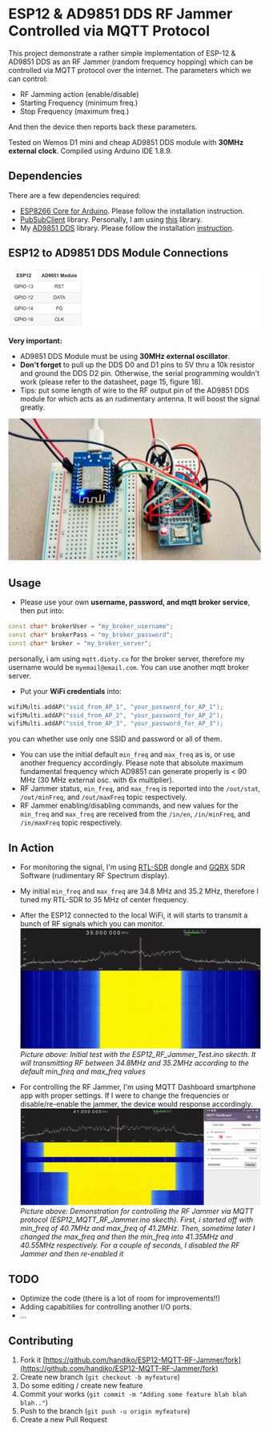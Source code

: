# ESP12 & AD9851 DDS RF Jammer Controlled via MQTT Protocol
This project demonstrate a rather simple implementation of ESP-12 & AD9851 DDS as an RF Jammer (random frequency hopping) which can be controlled via MQTT protocol over the internet.
The parameters which we can control:
* RF Jamming action (enable/disable)
* Starting Frequency (minimum freq.)
* Stop Frequency (maximum freq.)

And then the device then reports back these parameters.

Tested on Wemos D1 mini and cheap AD9851 DDS module with **30MHz external clock**.
Compiled using Arduino IDE 1.8.9.

## Dependencies
There are a few dependencies required:
* [ESP8266 Core for Arduino](https://github.com/esp8266/Arduino). Please follow the installation instruction.
* [PubSubClient](https://github.com/knolleary/pubsubclient) library. Personally, I am using [this](https://github.com/knolleary/pubsubclient) library.
* My [AD9851 DDS](https://github.com/handiko/AD9851) library. Please follow the installation [instruction](https://github.com/handiko/AD9851#instalation).

## ESP12 to AD9851 DDS Module Connections
![](./table1.png)

**Very important:**
* AD9851 DDS Module must be using **30MHz external oscillator**.
* **Don't forget** to pull up the DDS D0 and D1 pins to 5V thru a 10k resistor and ground the DDS D2 pin. Otherwise, the serial programming wouldn't work (please refer to the datasheet, page 15, figure 18).
* Tips: put some length of wire to the RF output pin of the AD9851 DDS module for which acts as an rudimentary antenna. It will boost the signal greatly.

![](./photo1.jpg)

## Usage
* Please use your own **username, password, and mqtt broker service**, then put into:
```cpp
const char* brokerUser = "my_broker_username";
const char* brokerPass = "my_broker_password";
const char* broker = "my_broker_server";
```
personally, i am using `mqtt.dioty.co` for the broker server, therefore my username would be `myemail@email.com`. You can use another mqtt broker server.

* Put your **WiFi credentials** into:
```cpp
wifiMulti.addAP("ssid_from_AP_1", "your_password_for_AP_1");
wifiMulti.addAP("ssid_from_AP_2", "your_password_for_AP_2");
wifiMulti.addAP("ssid_from_AP_3", "your_password_for_AP_3");
```
you can whether use only one SSID and password or all of them.

* You can use the initial default `min_freq` and `max_freq` as is, or use another frequency accordingly. Please note that absolute maximum fundamental frequency which AD9851 can generate properly is < 90 MHz (30 MHz external osc. with 6x multiplier).
* RF Jammer status, `min_freq`, and `max_freq` is reported into the `/out/stat`, `/out/minFreq`, and `/out/maxFreq` topic respectively.
* RF Jammer enabling/disabling commands, and new values for the `min_freq` and `max_freq` are received from the `/in/en`, `/in/minFreq`, and `/in/maxFreq` topic respectively.

## In Action
* For monitoring the signal, I'm using [RTL-SDR](https://github.com/osmocom/rtl-sdr) dongle and [GQRX](https://github.com/csete/gqrx) SDR Software (rudimentary RF Spectrum display).
* My initial `min_freq` and `max_freq` are 34.8 MHz and 35.2 MHz, therefore I tuned my RTL-SDR to 35 MHz of center frequency.
* After the ESP12 connected to the local WiFi, it will starts to transmit a bunch of RF signals which you can monitor.
![](./test.png)
*Picture above: Initial test with the ESP12_RF_Jammer_Test.ino skecth. It will transmitting RF between 34.8MHz and 35.2MHz according to the default min_freq and max_freq values*

* For controlling the RF Jammer, I'm using MQTT Dashboard smartphone app with proper settings. If I were to change the frequencies or disable/re-enable the jammer, the device would response accordingly.
![](./inAction.png)
*Picture above: Demonstration for controlling the RF Jammer via MQTT protocol (ESP12_MQTT_RF_Jammer.ino skecth). First, i started off with min_freq of 40.7MHz and max_freq of 41.2MHz. Then, sometime later I changed the max_freq and then the min_freq into 41.35MHz and 40.55MHz respectively. For a couple of seconds, I disabled the RF Jammer and then re-enabled it*

## TODO
* Optimize the code (there is a lot of room for improvements!!)
* Adding capabitilies for controlling another I/O ports.
* ...

## Contributing
1. Fork it [https://github.com/handiko/ESP12-MQTT-RF-Jammer/fork](https://github.com/handiko/ESP12-MQTT-RF-Jammer/fork)
2. Create new branch (`git checkout -b myfeature`)
3. Do some editing / create new feature
4. Commit your works (`git commit -m "Adding some feature blah blah blah.."`)
5. Push to the branch (`git push -u origin myfeature`)
6. Create a new Pull Request
